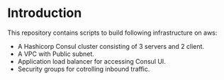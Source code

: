 # Introduction

This repository contains scripts to build following infrastructure on aws:

- A Hashicorp Consul cluster consisting of 3 servers and 2 client.
- A VPC with Public subnet.
- Application load balancer for accessing Consul UI.
- Security groups for cotrolling inbound traffic.